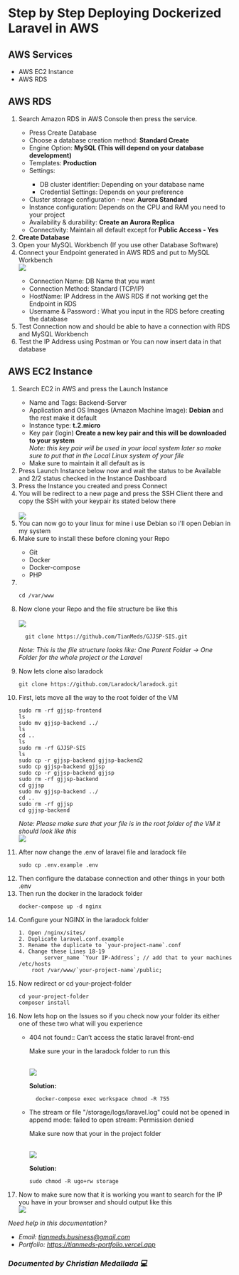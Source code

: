 

# Step by Step Deploying Dockerized Laravel in AWS

## AWS Services
<ul>
  <li>AWS EC2 Instance</li>
  <li>AWS RDS</li>
</ul>

## AWS RDS

<ol>
  <li>
    Search Amazon RDS in AWS Console then press the service.
  </li>
  <ul>
    <li>Press Create Database</li>
    <li>Choose a database creation method: <b>Standard Create</b></li>
    <li>Engine Option: <b>MySQL (This will depend on your database development)</b></li>
    <li>Templates: <b>Production</b></li>
    <li>Settings:</li>
      <ul>
        <li>DB cluster identifier: Depending on your database name</li>
        <li>Credential Settings: Depends on your preference</li>
      </ul>
    <li>Cluster storage configuration - new: <b>Aurora Standard</b></li>
    <li>Instance configuration: Depends on the CPU and RAM you need to your project</li>
    <li>Availability & durability: <b>Create an Aurora Replica </b></li>
    <li>Connectivity: Maintain all default except for <b>Public Access - Yes</b></li>
  </ul>
  <li><b>Create Database</b></li>
  <li>Open your MySQL Workbench (If you use other Database Software)</li>
  <li>Connect your Endpoint generated in AWS RDS and put to MySQL Workbench</li>
  <img src="https://raw.githubusercontent.com/TianMeds/image--stocks-for-coding/main/image_2024-05-26_200106290.png"/>
  <ul>
    <li>Connection Name: DB Name that you want</li>
    <li>Connection Method: Standard (TCP/IP)</li>
    <li>HostName: IP Address in the AWS RDS if not working get the Endpoint in RDS </li>
    <li>Username & Password : What you input in the RDS before creating the database</li>
  </ul>
  <li>Test Connection now and should be able to have a connection with RDS and MySQL Workbench</li>
  <li>Test the IP Address using Postman or You can now insert data in that database</li>
</ol>

## AWS EC2 Instance

<ol>
  <li>
    Search EC2 in AWS and press the Launch Instance
  </li>
  <ul>
    <li>Name and Tags: Backend-Server</li>
    <li>Application and OS Images (Amazon Machine Image): <b>Debian</b> and the rest make it default</li>
    <li>Instance type: <b>t.2.micro</b></li>
    <li>Key pair (login) <b>Create a new key pair and this will be downloaded to your system</b></li>
    <i>Note: this key pair will be used in your local system later so make sure to put that in the Local Linux system of your file</i>
    <li>Make sure to maintain it all default as is </li>
  </ul>
  <li>Press Launch Instance below now and wait the status to be Available and 2/2 status checked in the Instance Dashboard</li>
  <li>Press the Instance you created and press Connect</li>
  <li>You will be redirect to a new page and press the SSH Client there and copy the SSH with your keypair its stated below there</li>
  <br/>
  <img src="https://raw.githubusercontent.com/TianMeds/image--stocks-for-coding/main/SSH-CLIENT.png"/>

  <li>You can now go to your linux for mine i use Debian so i'll open Debian in my system</li>
  <li>Make sure to install these before cloning your Repo</li>
  <ul>
    <li>Git</li>
    <li>Docker</li>
    <li>Docker-compose</li>
    <li>PHP</li>
  </ul>
  <li>
    <br/>

    cd /var/www

  </li>


  <li>Now clone your Repo and the file structure be like this</li>
  <br/>
  <img src="https://raw.githubusercontent.com/TianMeds/image--stocks-for-coding/main/Repo%20Structure.png"/>

  ```
    git clone https://github.com/TianMeds/GJJSP-SIS.git
```

  <i>Note: This is the file structure looks like:  One Parent Folder -> One Folder for the whole project or the Laravel</i>
  <li>Now lets clone also laradock</li>

  ```
  git clone https://github.com/Laradock/laradock.git
  ```

  <li>First, lets move all the way to the root folder of the VM</li>
  
 
    sudo rm -rf gjjsp-frontend
    ls
    sudo mv gjjsp-backend ../
    ls
    cd ..
    ls
    sudo rm -rf GJJSP-SIS
    ls 
    sudo cp -r gjjsp-backend gjjsp-backend2
    sudo cp gjjsp-backend gjjsp
    sudo cp -r gjjsp-backend gjjsp 
    sudo rm -rf gjjsp-backend
    cd gjjsp
    sudo mv gjjsp-backend ../
    cd ..
    sudo rm -rf gjjsp
    cd gjjsp-backend


<i>Note: Please make sure that your file is in the root folder of the VM it should look like this</i>
<br/>
<img src="https://raw.githubusercontent.com/TianMeds/image--stocks-for-coding/main/FileStructureinVM.png"/>
<li>After now change the .env of laravel file and laradock file</li>    

```
sudo cp .env.example .env
```

<li>Then configure the database connection and other things in your both .env</li>
<li>Then run the docker in the laradock folder</li>
  
  ```
  docker-compose up -d nginx
  ```
<li>Configure your NGINX in the laradock folder</li>

```
1. Open /nginx/sites/
2. Duplicate laravel.conf.example
3. Rename the duplicate to `your-project-name`.conf
4. Change these Lines 18-19
		server_name `Your IP-Address`; // add that to your machines /etc/hosts
    root /var/www/`your-project-name`/public;
```

<li>Now redirect or cd your-project-folder </li>

```
cd your-project-folder
composer install
```


<li>Now lets hop on the Issues so if you check now your folder its either one of these two what will you experience</li>
<ul>
  <li>404 not found:: Can’t access the static laravel front-end </li>
  <p>Make sure your in the laradock folder to run this</p>
  <br/>
  <img src="https://raw.githubusercontent.com/TianMeds/image--stocks-for-coding/main/image_2024-05-27_205905308.png"/>

<p><b>Solution: </b></p>

  ```
    docker-compose exec workspace chmod -R 755
  ```
<li>The stream or file "/storage/logs/laravel.log" could not be opened in append mode: failed to open stream: Permission denied</li>
<p>Make sure now that your in the project folder</p>
<br/>
<img src="https://raw.githubusercontent.com/TianMeds/image--stocks-for-coding/main/image_2024-05-27_210856810.png"/>

<p><b>Solution: </b></p>

```
sudo chmod -R ugo+rw storage
```


</ul>

<li>Now to make sure now that it is working you want to search for the IP you have in your browser and should output like this</li>

<img src="https://raw.githubusercontent.com/TianMeds/image--stocks-for-coding/main/image_2024-05-27_211235181.png"/>

</ol>

<i>Need help in this documentation?
	<ul>
		<li>Email: tianmeds.business@gmail.com</li>
		<li>Portfolio: https://tianmeds-portfolio.vercel.app</li>
	</ul>
 <h3>Documented by Christian Medallada 💻</h3>
</i>
